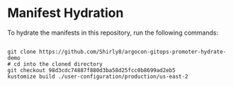 
# Manifest Hydration

To hydrate the manifests in this repository, run the following commands:

```shell

git clone https://github.com/Shirly8/argocon-gitops-promoter-hydrate-demo
# cd into the cloned directory
git checkout 98d3cdc74887f880d3ba58d25fcc0b8699ad2eb5
kustomize build ./user-configuration/production/us-east-2
```